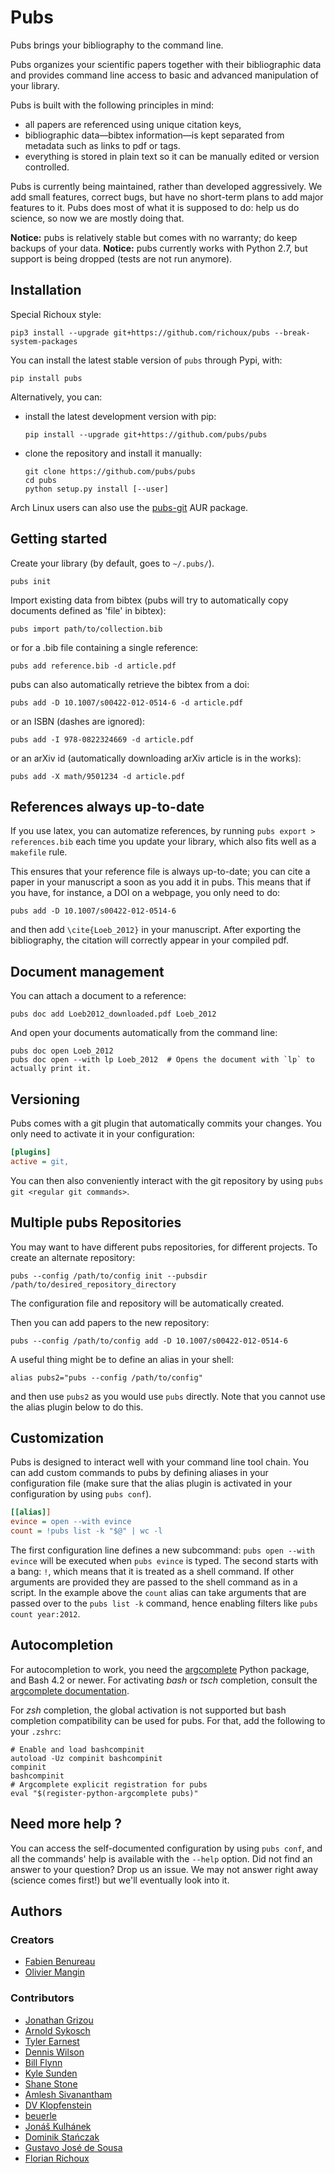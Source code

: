 # Pubs

Pubs brings your bibliography to the command line.

Pubs organizes your scientific papers together with their bibliographic data and provides command line access to basic and advanced manipulation of your library.

Pubs is built with the following principles in mind:

 - all papers are referenced using unique citation keys,
 - bibliographic data—bibtex information—is kept separated from metadata such as links to pdf or tags.
 - everything is stored in plain text so it can be manually edited or version controlled.

Pubs is currently being maintained, rather than developed aggressively. We add small features,
correct bugs, but have no short-term plans to add major features to it. Pubs does most of what it
is supposed to do: help us do science, so now we are mostly doing that.

**Notice:** pubs is relatively stable but comes with no warranty; do keep backups of your data.
**Notice:** pubs currently works with Python 2.7, but support is being dropped (tests are not run anymore).

## Installation

Special Richoux style:
  ```shell
  pip3 install --upgrade git+https://github.com/richoux/pubs --break-system-packages
  ```

You can install the latest stable version of `pubs` through Pypi, with:
  ```shell
  pip install pubs
  ```

Alternatively, you can:

  - install the latest development version with pip:
    ```shell
    pip install --upgrade git+https://github.com/pubs/pubs
    ```

  - clone the repository and install it manually:
    ```shell
    git clone https://github.com/pubs/pubs
    cd pubs
    python setup.py install [--user]
    ```

Arch Linux users can also use the [pubs-git](https://aur.archlinux.org/packages/pubs-git/) AUR package.


## Getting started

Create your library (by default, goes to `~/.pubs/`).
  ```shell
  pubs init
  ```

Import existing data from bibtex (pubs will try to automatically copy documents defined as 'file' in bibtex):
  ```shell
  pubs import path/to/collection.bib
  ```

or for a .bib file containing a single reference:
  ```shell
  pubs add reference.bib -d article.pdf
  ```

pubs can also automatically retrieve the bibtex from a doi:
  ```shell
  pubs add -D 10.1007/s00422-012-0514-6 -d article.pdf
  ```

or an ISBN (dashes are ignored):
  ```shell
  pubs add -I 978-0822324669 -d article.pdf
  ```

or an arXiv id (automatically downloading arXiv article is in the works):
  ```shell
  pubs add -X math/9501234 -d article.pdf
  ```


## References always up-to-date

If you use latex, you can automatize references, by running `pubs export > references.bib` each time you update your library, which also fits well as a `makefile` rule.

This ensures that your reference file is always up-to-date; you can cite a paper in your manuscript a soon as you add it in pubs. This means that if you have, for instance, a DOI on a webpage, you only need to do:
  ```shell
  pubs add -D 10.1007/s00422-012-0514-6
  ```

and then add `\cite{Loeb_2012}` in your manuscript. After exporting the bibliography, the citation will correctly appear in your compiled pdf.


## Document management

You can attach a document to a reference:
  ```shell
  pubs doc add Loeb2012_downloaded.pdf Loeb_2012
  ```

And open your documents automatically from the command line:
  ```shell
  pubs doc open Loeb_2012
  pubs doc open --with lp Loeb_2012  # Opens the document with `lp` to actually print it.
  ```


## Versioning

Pubs comes with a git plugin that automatically commits your changes. You only need to activate it in your configuration:
  ```ini
  [plugins]
  active = git,
  ```

You can then also conveniently interact with the git repository by using `pubs git <regular git commands>`.


## Multiple pubs Repositories

You may want to have different pubs repositories, for different projects. To create an alternate repository:
  ```shell
  pubs --config /path/to/config init --pubsdir /path/to/desired_repository_directory
  ```
The configuration file and repository will be automatically created.

Then you can add papers to the new repository:
  ```shell
  pubs --config /path/to/config add -D 10.1007/s00422-012-0514-6
  ```

A useful thing might be to define an alias in your shell:
  ```shell
  alias pubs2="pubs --config /path/to/config"
  ```
and then use `pubs2` as you would use `pubs` directly.  Note that you cannot use the alias plugin below to do this.


## Customization

Pubs is designed to interact well with your command line tool chain.
You can add custom commands to pubs by defining aliases in your configuration file (make sure that the alias plugin is activated in your configuration by using `pubs conf`).
  ```ini
  [[alias]]
  evince = open --with evince
  count = !pubs list -k "$@" | wc -l
  ```

The first configuration line defines a new subcommand: `pubs open --with evince` will be executed when `pubs evince` is typed.
The second starts with a bang: `!`, which means that it is treated as a shell command. If other arguments are provided they are passed to the shell command as in a script. In the example above the `count` alias can take arguments that are passed over to the `pubs list -k` command, hence enabling filters like `pubs count year:2012`.


## Autocompletion

For autocompletion to work, you need the [argcomplete](https://kislyuk.github.io/argcomplete) Python package, and Bash 4.2 or newer. For activating *bash* or *tsch* completion, consult the [argcomplete documentation](https://kislyuk.github.io/argcomplete/#global-completion).

For *zsh* completion, the global activation is not supported but bash completion compatibility can be used for pubs. For that, add the following to your `.zshrc`:
  ```shell
  # Enable and load bashcompinit
  autoload -Uz compinit bashcompinit
  compinit
  bashcompinit
  # Argcomplete explicit registration for pubs
  eval "$(register-python-argcomplete pubs)"
  ```

## Need more help ?

You can access the self-documented configuration by using `pubs conf`, and all the commands' help is available with the `--help` option. Did not find an answer to your question? Drop us an issue. We may not answer right away (science comes first!) but we'll eventually look into it.


## Authors

### Creators

- [Fabien Benureau](http://fabien.benureau.com)
- [Olivier Mangin](http://olivier.mangin.com)


### Contributors

- [Jonathan Grizou](https://github.com/jgrizou)
- [Arnold Sykosch](https://github.com/73)
- [Tyler Earnest](https://github.com/tmearnest)
- [Dennis Wilson](https://github.com/d9w)
- [Bill Flynn](https://github.com/wflynny)
- [Kyle Sunden](https://github.com/ksunden)
- [Shane Stone](https://github.com/shanewstone)
- [Amlesh Sivanantham](http://github.com/zamlz)
- [DV Klopfenstein](http://github.com/dvklopfenstein)
- [beuerle](https://github.com/beuerle)
- [Jonáš Kulhánek](https://github.com/jkulhanek)
- [Dominik Stańczak](https://github.com/StanczakDominik)
- [Gustavo José de Sousa](https://github.com/guludo)
- [Florian Richoux](https://github.com/richoux)
